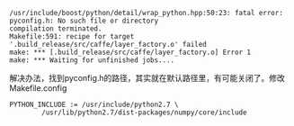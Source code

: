 


```
/usr/include/boost/python/detail/wrap_python.hpp:50:23: fatal error: pyconfig.h: No such file or directory
compilation terminated.
Makefile:591: recipe for target '.build_release/src/caffe/layer_factory.o' failed
make: *** [.build_release/src/caffe/layer_factory.o] Error 1
make: *** Waiting for unfinished jobs....
```



解决办法，找到pyconfig.h的路径，其实就在默认路径里，有可能关闭了。修改Makefile.config
```
PYTHON_INCLUDE := /usr/include/python2.7 \
		/usr/lib/python2.7/dist-packages/numpy/core/include
```